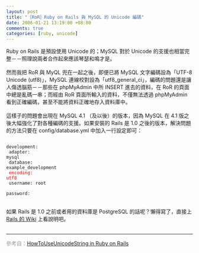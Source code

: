 ```yaml
--- 
layout: post
title: "［RoR］Ruby on Rails 與 MySQL 的 Unicode 編碼"
date: 2006-01-21 13:19:00 +08:00
comments: true
categories: [ruby, unicode]
---
```


Ruby on Rails 是預設使用 Unicode 的；MySQL 對於 Unicode 的支援也相當完整－－照理說兩者合作起來應該琴瑟和鳴才是。<br /><br />然而我把 RoR 與 MyQL 兜在一起之後，即便已將 MySQL 文字編碼設為「UTF-8 Unicode (utf8)」，MySQL 連線校對設為「utf8_general_ci」，編碼的問題還是讓人傷透腦筋－－那些在 phpMyAdmin 中所 INSERT 進去的資料，在 RoR 的頁面中總是亂碼一串；而經由 RoR 頁面所輸入的資料，不僅無法透過 phpMyAdmin 看到正確編碼，甚至不能將資料正確地存入資料庫中。<br /><br />這樣子的問題會出現在 MySQL 4.1 （及以後）的版本，因為 MySQL 在 4.1 版之後大幅強化了對各種編碼的支援。如果安裝的 Rails 是 1.0 之後的版本，解決問題的方法只要在 config/database.yml 中加入一行設定即可：<br /><pre><code><br />development:<br />  adapter: mysql<br />  database: example_development<br /><span style="color: rgb(255, 0, 0);">  encoding: utf8</span><br />  username: root<br />  password:<br /></code></pre><br />如果 Rails 是 1.0 之前或者用的資料庫是 PostgreSQL 的話呢？懶得寫了，直接上 <a href="http://wiki.rubyonrails.com/rails/pages/HowToUseUnicodeStrings">Rails 的 Wiki</a> 上看說明吧。<br /><br /><hr /><span style="color: rgb(153, 153, 153);">參考自：</span><a href="http://wiki.rubyonrails.com/rails/pages/HowToUseUnicodeStrings">HowToUseUnicodeString in Ruby on Rails</a>
